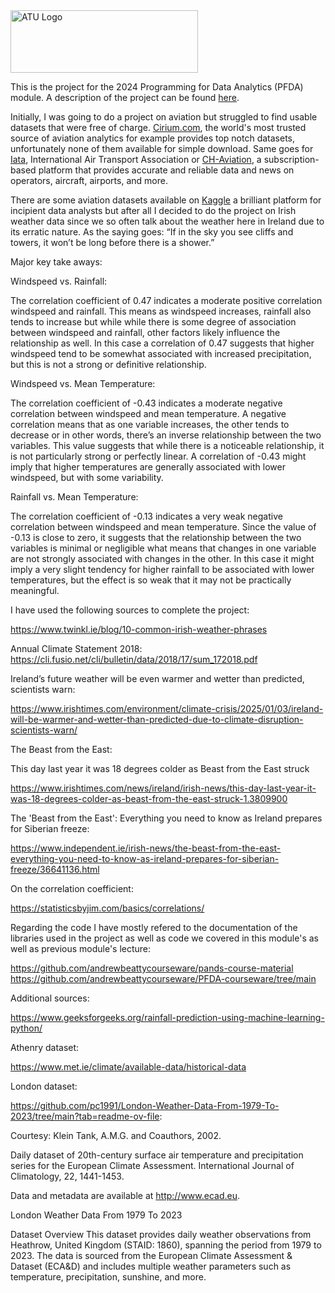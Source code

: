 <img src="https://studenthub.atu.ie/assets/ATU_Logo.fa93bf0a.svg" alt="ATU Logo" width="300" height="100">

This is the project for the 2024 Programming for Data Analytics (PFDA) module. A description of the project can be found [here](https://github.com/andrewbeattycourseware/PFDA-courseware/blob/main/labs/Project%20Description.pdf). 

Initially, I was going to do a project on aviation but struggled to find usable datasets that were free of charge. [Cirium.com](www.cirium.com), the world's most trusted source of aviation analytics for example provides top notch datasets, unfortunately none of them available for simple download. Same goes for [Iata](www.iata.org), International Air Transport Association or [CH-Aviation](https://www.ch-aviation.com), a subscription-based platform that provides accurate and reliable data and news on operators, aircraft, airports, and more. 

There are some aviation datasets available on [Kaggle](https://www.kaggle.com/) a brilliant platform for incipient data analysts but after all I decided to do the project on Irish weather data since we so often talk about the weather here in Ireland due to its erratic nature. As the saying goes: “If in the sky you see cliffs and towers, it won’t be long before there is a shower.” 


Major key take aways:

Windspeed vs. Rainfall:

The correlation coefficient of 0.47 indicates a moderate positive correlation windspeed and rainfall. This means as windspeed increases, rainfall also tends to increase but while while there is some degree of association between windspeed and rainfall, other factors likely influence the relationship as well. In this case a correlation of 0.47 suggests that higher windspeed tend to be somewhat associated with increased precipitation, but this is not a strong or definitive relationship.

Windspeed vs. Mean Temperature:

The correlation coefficient of -0.43 indicates a moderate negative correlation between windspeed and mean temperature. A negative correlation means that as one variable increases, the other tends to decrease or in other words, there’s an inverse relationship between the two variables. This value suggests that while there is a noticeable relationship, it is not particularly strong or perfectly linear. A correlation of -0.43 might imply that higher temperatures are generally associated with lower windspeed, but with some variability.

Rainfall vs. Mean Temperature:

The correlation coefficient of -0.13 indicates a very weak negative correlation between windspeed and mean temperature. Since the value of -0.13 is close to zero, it suggests that the relationship between the two variables is minimal or negligible what means that changes in one variable are not strongly associated with changes in the other. In this case it might imply a very slight tendency for higher rainfall to be associated with lower temperatures, but the effect is so weak that it may not be practically meaningful.







I have used the following sources to complete the project:

https://www.twinkl.ie/blog/10-common-irish-weather-phrases


Annual Climate Statement 2018: https://cli.fusio.net/cli/bulletin/data/2018/17/sum_172018.pdf

Ireland’s future weather will be even warmer and wetter than predicted, scientists warn:

https://www.irishtimes.com/environment/climate-crisis/2025/01/03/ireland-will-be-warmer-and-wetter-than-predicted-due-to-climate-disruption-scientists-warn/

The Beast from the East:

This day last year it was 18 degrees colder as Beast from the East struck

https://www.irishtimes.com/news/ireland/irish-news/this-day-last-year-it-was-18-degrees-colder-as-beast-from-the-east-struck-1.3809900

The 'Beast from the East': Everything you need to know as Ireland prepares for Siberian freeze:

https://www.independent.ie/irish-news/the-beast-from-the-east-everything-you-need-to-know-as-ireland-prepares-for-siberian-freeze/36641136.html

On the correlation coefficient:

https://statisticsbyjim.com/basics/correlations/

Regarding the code I have mostly refered to the documentation of the libraries used in the project as well as code we covered in this module's as well as previous module's lecture: 

https://github.com/andrewbeattycourseware/pands-course-material
https://github.com/andrewbeattycourseware/PFDA-courseware/tree/main



Additional sources:

https://www.geeksforgeeks.org/rainfall-prediction-using-machine-learning-python/




Athenry dataset: 

https://www.met.ie/climate/available-data/historical-data


London dataset: 

https://github.com/pc1991/London-Weather-Data-From-1979-To-2023/tree/main?tab=readme-ov-file:

Courtesy: Klein Tank, A.M.G. and Coauthors, 2002.

Daily dataset of 20th-century surface air temperature and precipitation series for the European Climate Assessment. International Journal of Climatology, 22, 1441-1453.

Data and metadata are available at http://www.ecad.eu.

London Weather Data From 1979 To 2023

Dataset Overview This dataset provides daily weather observations from Heathrow, United Kingdom (STAID: 1860), spanning the period from 1979 to 2023. The data is sourced from the European Climate Assessment & Dataset (ECA&D) and includes multiple weather parameters such as temperature, precipitation, sunshine, and more.




